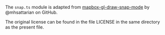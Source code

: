 The `snap.ts` module is adapted from [mapbox-gl-draw-snap-mode](https://github.com/mhsattarian/mapbox-gl-draw-snap-mode)
by @mhsattarian on GitHub.

The original license can be found in the file LICENSE in the same directory as the present file.
